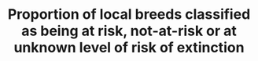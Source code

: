 ---
data_non_statistical: true
goal_meta_link: http://unstats.un.org/sdgs/files/metadata-compilation/Metadata-Goal-2.pdf
graph_title: Proportion of local breeds classified as being at risk, not-at-risk or
  at unknown level of risk of extinction
graph_type: line
has_metadata: true
indicator: 2.5.2
indicator_definition: "The indicator presents the percentage of livestock breeds classified\
  \ as being at risk, not at risk or of unknown risk of extinctions at a certain moment\
  \ in time, as well as the trends for those percentages. The indicator is based on\
  \ the most up to date data contained in FAO's Global Databank for Animal Genetic\
  \ Resources DAD-IS (http://dad.fao.org/) at the time of calculation. Risk classes\
  \ are defined based population sizes of breeds reported to DAD-IS. The risk class\
  \ is considered to be \"unknown\" if (i) no population sizes are reported or (ii)\
  \ the most recent population size reported refers to a year more than 10- years\
  \ before the year of calculation (10 year cut off point). Links to official definitions/descriptions\
  \ of the indicator are reported below: The indicator is one out of a set of 3 sub-indicators\
  \ which are defined in the document CGRFA/WG-AnGR-7/12/7 \"Targets and indicators\
  \ for animal genetic resources\" (http://www.fao.org/docrep/meeting/026/me514e.pdf)\
  \ and that are endorsed in their current form by Commission on Genetic Resources\
  \ for Food and Agriculture at its the 14th Session (see par 28 CRRFA-14/13/Report\
  \ at http://www.fao.org/docrep/meeting/028/mg538e.pdf). The indicator serves to\
  \ monitor the implementation of the Global Plan of Action for Animal Genetic Resources.\
  \ In this respect the indicator is presented in the \"Status and Trends of Animal\
  \ Genetic Rescources-2014\" (see http://www.fao.org/3/a-mm278e.pdf). This indicator\
  \ is also proposed for the Target 15.5 under SDG, and it serves also as an indicator\
  \ for the Aichi Target 13 \"Genetic Diversity of Terrestrial Domesticated Animals\"\
  \ under the Convention on Biological Diversity (CBD). It is described on the webpage\
  \ of the Biodiversity Indicators Partnership (BIP), a network of organizations which\
  \ have come together to provide the most up-to date biodiversity information possible\
  \ for tracking progress towards the Aichi Targets (http://www.bipindicators.net/domesticatedanimals).\
  \ Further, it is presented in the Global Biodiversity Outlook 4, page 91 (see http://www.cbd.int/gbo/gbo4/publication/gbo4-en-lr.pdf)\
  \ which is an output of the processes under the CBD. Risk classes are defined as\
  \ follows: \textinct: a breed is categorized as extinct when there are no breeding\
  \ males or breeding females remaining. Nevertheless, genetic material might have\
  \ been cryo-conserved which would allow recreation of the breed. In reality, extinction\
  \ may be realized well before the loss of the last animal or genetic material. \t\
  critical: a breed is categorized as critical if the total number of breeding females\
  \ is less than or equal to 100 or the total number of breeding males is less than\
  \ or equal to five; or the overall population size is less than or equal to 120\
  \ and decreasing and the percentage of females being bred to males of the same breed\
  \ is below 80 percent, and it is not classified as extinct. \tcritical-maintained:\
  \ are those critical populations for which active conservation programmes are in\
  \ place or populations are maintained by commercial companies or research institutions.\
  \ \tendangered: a breed is categorized as endangered if the total number of breeding\
  \ females is greater than 100 and less than or equal to 1 000 or the total number\
  \ of breeding males is less than or equal to 20 and greater than five; or the overall\
  \ population size is greater than 80 and less than 100 and increasing and the percentage\
  \ of females being bred to males of the same breed is above 80 percent; or the overall\
  \ population size is greater than 1 000 and less than or equal to 1 200 and decreasing\
  \ and the percentage of females being bred to males of the same breed is below 80\
  \ percent, and it is not assigned to any of above categories. \tendangered-maintained:\
  \ are those endangered populations for which active conservation programmes are\
  \ in place or populations are maintained by commercial companies or research institutions.\
  \ \tbreed at risk: a breed that has been classified as either critical, critical-maintained,\
  \ endangered, or endangered-maintained."
indicator_name: Proportion of local breeds classified as being at risk, not-at-risk
  or at unknown level of risk of extinction
indicator_sort_order: 02-05-02
indicator_variable: null
layout: indicator
national_geographical_coverage: United States
permalink: /2-5-2/
published: true
reporting_status: notstarted
sdg_goal: 2
source_active_1: true
source_notes_1: null
source_title_1: null
target: By 2020, maintain the genetic diversity of seeds, cultivated plants and farmed
  and domesticated animals and their related wild species, including through soundly
  managed and diversified seed and plant banks at the national, regional and international
  levels, and ensure access to and fair and equitable sharing of benefits arising
  from the utilization of genetic resources and associated traditional knowledge,
  as internationally agreed
target_id: '2.5'
title: Proportion of local breeds classified as being at risk, not-at-risk or at unknown
  level of risk of extinction
un_custodial_agency: 'FAO (Partnering Agencies: UNEP)'
un_designated_tier: '1'
variable_description: null
variable_notes: null
---